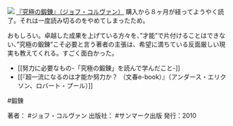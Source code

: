 [![](https://images-fe.ssl-images-amazon.com/images/I/41TOjHZuF0L._SL160_.jpg)](http://www.amazon.co.jp/exec/obidos/ASIN/4763130366/choiyaki81-22/ref=nosim)
[『究極の鍛錬』（ジョフ・コルヴァン）](http://www.amazon.co.jp/exec/obidos/ASIN/4763130366/choiyaki81-22/ref=nosim)
購入から８ヶ月が経ってようやく読了。それは一度読み切るのをやめてしまったため。

おもしろい。卓越した成果を上げている方々を、”才能”で片付けることはできない、”究極の鍛錬”こそ必要と言う著者の主張は、希望に満ちている反面厳しい現実も教えてくれる。すごく面白かった。

- [[努力に必要なもの-「究極の鍛錬」を読んで学んだこと-]]
- [[『超一流になるのは才能か努力か？ （文春e-book）』（アンダース・エリクソン、ロバート・プール）]]

#鍛錬 

著者： #ジョフ・コルヴァン
出版社： #サンマーク出版
発行：2010


